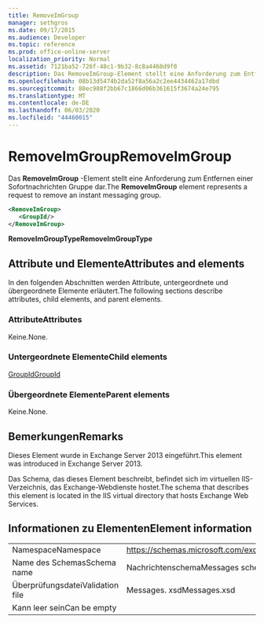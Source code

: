 ```yaml
---
title: RemoveImGroup
manager: sethgros
ms.date: 09/17/2015
ms.audience: Developer
ms.topic: reference
ms.prod: office-online-server
localization_priority: Normal
ms.assetid: 7121ba52-726f-48c1-9b32-8c8a4468d9f0
description: Das RemoveImGroup-Element stellt eine Anforderung zum Entfernen einer Sofortnachrichten Gruppe dar.
ms.openlocfilehash: 08b13d5474b2da52f8a56a2c2ee4434462a17dbd
ms.sourcegitcommit: 88ec988f2bb67c1866d06b361615f3674a24e795
ms.translationtype: MT
ms.contentlocale: de-DE
ms.lasthandoff: 06/03/2020
ms.locfileid: "44460015"
---
```

# <a name="removeimgroup"></a><span data-ttu-id="0804c-103">RemoveImGroup</span><span class="sxs-lookup"><span data-stu-id="0804c-103">RemoveImGroup</span></span>

<span data-ttu-id="0804c-104">Das **RemoveImGroup** -Element stellt eine Anforderung zum Entfernen einer Sofortnachrichten Gruppe dar.</span><span class="sxs-lookup"><span data-stu-id="0804c-104">The **RemoveImGroup** element represents a request to remove an instant messaging group.</span></span> 
  
```XML
<RemoveImGroup>
   <GroupId/>
</RemoveImGroup>
```

 <span data-ttu-id="0804c-105">**RemoveImGroupType**</span><span class="sxs-lookup"><span data-stu-id="0804c-105">**RemoveImGroupType**</span></span>
## <a name="attributes-and-elements"></a><span data-ttu-id="0804c-106">Attribute und Elemente</span><span class="sxs-lookup"><span data-stu-id="0804c-106">Attributes and elements</span></span>

<span data-ttu-id="0804c-107">In den folgenden Abschnitten werden Attribute, untergeordnete und übergeordnete Elemente erläutert.</span><span class="sxs-lookup"><span data-stu-id="0804c-107">The following sections describe attributes, child elements, and parent elements.</span></span>
  
### <a name="attributes"></a><span data-ttu-id="0804c-108">Attribute</span><span class="sxs-lookup"><span data-stu-id="0804c-108">Attributes</span></span>

<span data-ttu-id="0804c-109">Keine.</span><span class="sxs-lookup"><span data-stu-id="0804c-109">None.</span></span>
  
### <a name="child-elements"></a><span data-ttu-id="0804c-110">Untergeordnete Elemente</span><span class="sxs-lookup"><span data-stu-id="0804c-110">Child elements</span></span>

[<span data-ttu-id="0804c-111">GroupId</span><span class="sxs-lookup"><span data-stu-id="0804c-111">GroupId</span></span>](groupid.md)
  
### <a name="parent-elements"></a><span data-ttu-id="0804c-112">Übergeordnete Elemente</span><span class="sxs-lookup"><span data-stu-id="0804c-112">Parent elements</span></span>

<span data-ttu-id="0804c-113">Keine.</span><span class="sxs-lookup"><span data-stu-id="0804c-113">None.</span></span>
  
## <a name="remarks"></a><span data-ttu-id="0804c-114">Bemerkungen</span><span class="sxs-lookup"><span data-stu-id="0804c-114">Remarks</span></span>

<span data-ttu-id="0804c-115">Dieses Element wurde in Exchange Server 2013 eingeführt.</span><span class="sxs-lookup"><span data-stu-id="0804c-115">This element was introduced in Exchange Server 2013.</span></span>
  
<span data-ttu-id="0804c-116">Das Schema, das dieses Element beschreibt, befindet sich im virtuellen IIS-Verzeichnis, das Exchange-Webdienste hostet.</span><span class="sxs-lookup"><span data-stu-id="0804c-116">The schema that describes this element is located in the IIS virtual directory that hosts Exchange Web Services.</span></span>
  
## <a name="element-information"></a><span data-ttu-id="0804c-117">Informationen zu Elementen</span><span class="sxs-lookup"><span data-stu-id="0804c-117">Element information</span></span>

|||
|:-----|:-----|
|<span data-ttu-id="0804c-118">Namespace</span><span class="sxs-lookup"><span data-stu-id="0804c-118">Namespace</span></span>  <br/> |https://schemas.microsoft.com/exchange/services/2006/messages  <br/> |
|<span data-ttu-id="0804c-119">Name des Schemas</span><span class="sxs-lookup"><span data-stu-id="0804c-119">Schema name</span></span>  <br/> |<span data-ttu-id="0804c-120">Nachrichtenschema</span><span class="sxs-lookup"><span data-stu-id="0804c-120">Messages schema</span></span>  <br/> |
|<span data-ttu-id="0804c-121">Überprüfungsdatei</span><span class="sxs-lookup"><span data-stu-id="0804c-121">Validation file</span></span>  <br/> |<span data-ttu-id="0804c-122">Messages. xsd</span><span class="sxs-lookup"><span data-stu-id="0804c-122">Messages.xsd</span></span>  <br/> |
|<span data-ttu-id="0804c-123">Kann leer sein</span><span class="sxs-lookup"><span data-stu-id="0804c-123">Can be empty</span></span>  <br/> ||
   

